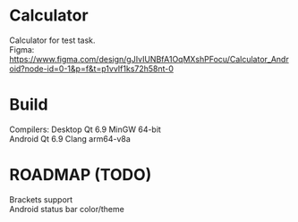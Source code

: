 # Calculator
Calculator for test task.\
Figma: https://www.figma.com/design/gJIvIUNBfA1OqMXshPFocu/Calculator_Android?node-id=0-1&p=f&t=p1vvIf1ks72h58nt-0

# Build

Compilers:
Desktop Qt 6.9 MinGW 64-bit\
Android Qt 6.9 Clang arm64-v8a

# ROADMAP (TODO)
Brackets support\
Android status bar color/theme
